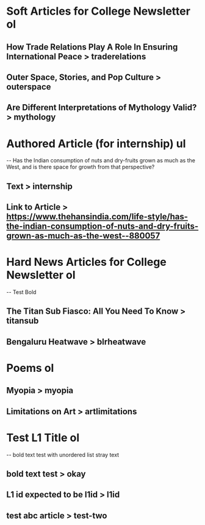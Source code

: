 # Soft Articles for College Newsletter ol
## How Trade Relations Play A Role In Ensuring International Peace > traderelations
## Outer Space, Stories, and Pop Culture > outerspace
## Are Different Interpretations of Mythology Valid? > mythology

# Authored Article (for internship) ul
-- Has the Indian consumption of nuts and dry-fruits grown as much as the West, and is there space for growth from that perspective?
## Text > internship
## Link to Article > https://www.thehansindia.com/life-style/has-the-indian-consumption-of-nuts-and-dry-fruits-grown-as-much-as-the-west--880057

# Hard News Articles for College Newsletter ol
-- Test Bold
## The Titan Sub Fiasco: All You Need To Know > titansub
## Bengaluru Heatwave > blrheatwave

# Poems ol
## Myopia > myopia
## Limitations on Art > artlimitations

# Test L1 Title ol

-- bold text test with unordered list
stray text
## bold text test > okay
## L1 id expected to be l1id > l1id
## test abc article > test-two